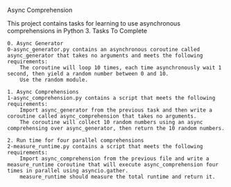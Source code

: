 Async Comprehension

This project contains tasks for learning to use asynchronous comprehensions in Python 3.
Tasks To Complete

    0. Async Generator
    0-async_generator.py contains an asynchronous coroutine called async_generator that takes no arguments and meets the following requirements:
        The coroutine will loop 10 times, each time asynchronously wait 1 second, then yield a random number between 0 and 10.
        Use the random module.

    1. Async Comprehensions
    1-async_comprehension.py contains a script that meets the following requirements:
        Import async_generator from the previous task and then write a coroutine called async_comprehension that takes no arguments.
        The coroutine will collect 10 random numbers using an async comprehensing over async_generator, then return the 10 random numbers.

    2. Run time for four parallel comprehensions
    2-measure_runtime.py contains a script that meets the following requirements:
        Import async_comprehension from the previous file and write a measure_runtime coroutine that will execute async_comprehension four times in parallel using asyncio.gather.
        measure_runtime should measure the total runtime and return it.

